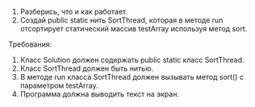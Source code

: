 
1. Разберись, что и как работает.
2. Создай public static нить SortThread, которая в методе run отсортирует статический массив testArray используя метод sort.


Требования:
1.	Класс Solution должен содержать public static класс SortThread.
2.	Класс SortThread должен быть нитью.
3.	В методе run класса SortThread должен вызывать метод sort() с параметром testArray.
4.	Программа должна выводить текст на экран.


